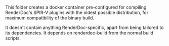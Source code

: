 This folder creates a docker container pre-configured for compiling RenderDoc's SPIR-V plugins with the oldest possible distribution, for maximum compatibility of the binary build.

It doesn't contain anything RenderDoc-specific, apart from being tailored to its dependencies. It depends on renderdoc-build from the normal build scripts.
